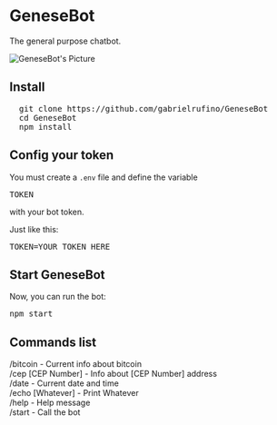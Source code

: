 # GeneseBot

The general purpose chatbot.

![GeneseBot's Picture](https://cdn.pixabay.com/photo/2016/02/22/00/25/robot-1214536_960_720.png)

## Install

<pre>
  git clone https://github.com/gabrielrufino/GeneseBot
  cd GeneseBot
  npm install
</pre>

## Config your token
You must create a <code>.env</code> file and define the variable <pre>TOKEN</pre> with your bot token.

Just like this:
<pre>
TOKEN=YOUR_TOKEN_HERE
</pre>

## Start GeneseBot

Now, you can run the bot:
<pre>
npm start
</pre>

## Commands list

/bitcoin - Current info about bitcoin<br>
/cep [CEP Number] - Info about [CEP Number] address<br>
/date - Current date and time<br>
/echo [Whatever] - Print Whatever<br>
/help - Help message<br>
/start - Call the bot<br>
